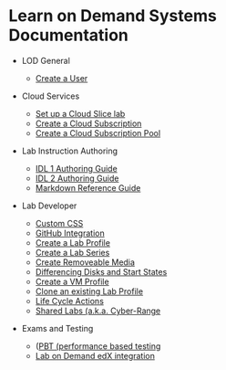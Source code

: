 # Learn on Demand Systems Documentation

+ LOD General
    - <a href="https://raw.githubusercontent.com/LearnOnDemandSystems/docs/master/lod-documentation/create-user.md">Create a User</a>

+ Cloud Services
    - <a href="https://github.com/LearnOnDemandSystems/docs/blob/master/guides/cloud-slice/cloud-slice.md">Set up a Cloud Slice lab</a>
    - <a href="https://raw.githubusercontent.com/LearnOnDemandSystems/docs/master/lod-documentation/create-cloud-subscription.md">Create a Cloud Subscription</a>
    - <a href="https://raw.githubusercontent.com/LearnOnDemandSystems/docs/master/lod-documentation/create-cloud-subscription-pool.md">Create a Cloud Subscription Pool</a>
    
+ Lab Instruction Authoring
    - <a href="https://github.com/LearnOnDemandSystems/guides/blob/master/idl/idlv3.md">IDL 1 Authoring Guide </a>
    - <a href="https://github.com/LearnOnDemandSystems/guides/blob/master/idl2/idlv2-authoring-guide-and-best-practice.md">IDL 2 Authoring Guide</a>
    - <a href="https://learnondemandsystems.github.io/guides/idl2/markdown-user-guide.html">Markdown Reference Guide</a>
    
+ Lab Developer
    - <a href="https://github.com/LearnOnDemandSystems/docs/blob/master/lod-documentation/custom-css-guide.md">Custom CSS</a>
    - <a href="https://github.com/LearnOnDemandSystems/guides/blob/master/lca/life-cycle-actions-guide.md">GitHub Integration</a>
    - <a href="https://github.com/LearnOnDemandSystems/docs/blob/master/lod-documentation/create-lab-profile.md">Create a Lab Profile</a>
    - <a href="https://raw.githubusercontent.com/LearnOnDemandSystems/docs/master/lod-documentation/create-lab-series.md">Create a Lab Series</a>
    - <a href="https://raw.githubusercontent.com/LearnOnDemandSystems/docs/master/lod-documentation/create-removeable-media.md">Create Removeable Media</a>
    - <a href="https://raw.githubusercontent.com/LearnOnDemandSystems/docs/master/lod-documentation/diff-disk-and-start-states.md">Differencing Disks and Start States</a>
    - <a href="https://raw.githubusercontent.com/LearnOnDemandSystems/docs/master/lod-documentation/create-vm-profile.md">Create a VM Profile</a>
    - <a href="https://raw.githubusercontent.com/LearnOnDemandSystems/docs/master/lod-documentation/clone-lab-profile.md">Clone an existing Lab Profile</a>
    - <a href="https://github.com/LearnOnDemandSystems/guides/blob/master/lca/life-cycle-actions-guide.md">Life Cycle Actions</a>
    - <a href="https://github.com/LearnOnDemandSystems/guides/blob/master/sl/sharedlabs.md">Shared Labs (a.k.a. Cyber-Range</a>
   
+ Exams and Testing
  - (<a href="https://github.com/LearnOnDemandSystems/guides/blob/master/pbt/lodpbtguide.md">PBT (performance based testing</a>
  - <a href="https://github.com/LearnOnDemandSystems/guides/blob/master/lti/lod-lti.md">Lab on Demand edX integration</a>
   



